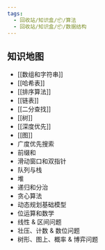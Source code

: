 ```yaml
---
tags:
  - 回收站/知识盒/📦/算法
  - 回收站/知识盒/📦/数据结构
---
```


## 知识地图

- [[数组和字符串]]
- [[哈希表]]
- [[排序算法]]
- [[链表]]
- [[二分查找]]
- [[树]]
- [[深度优先]]
- [[图]]
- 广度优先搜索
- 前缀和
- 滑动窗口和双指针
- 队列与栈
- 堆
- 递归和分治
- 贪心算法
- 动态规划基础模型
- 位运算和数学
- 线性 & 区间问题
- 壮压、计数 & 数位问题
- 树形、图上、概率 & 博弈问题
